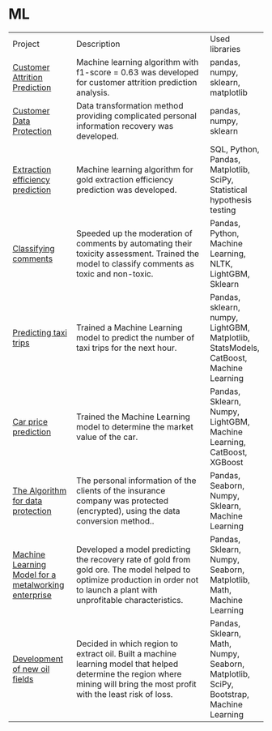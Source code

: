 # ML
<table width=100% valign=top >
  <tr>
    <td width=25%>Project</td>
    <td>Description</td>
    <td width=20%>Used libraries</td>
  </tr>
        <tr>
    <td><a href="https://github.com/Jul876876/ML/tree/main/Customer%20Attrition%20Prediction">Customer Attrition Prediction</a></td>
    <td>Machine learning algorithm with f1-score = 0.63 was developed for customer attrition prediction analysis.</td>
    <td>pandas, numpy, sklearn, matplotlib</td>
  </tr>
      <tr>
    <td><a href="https://github.com/Jul876876/ML/tree/main/Customer%20Data%20Protection">Customer Data Protection</a></td>
    <td>Data transformation method providing complicated personal information recovery was developed.</td>
    <td>pandas, numpy, sklearn</td>
  </tr>
    <tr>
    <td><a href="https://github.com/Jul876876/ML/tree/main/Extraction%20efficiency%20prediction">Extraction efficiency prediction</a></td>
    <td>Machine learning algorithm for gold extraction efficiency prediction was developed.</td>
    <td>SQL, Python, Pandas, Matplotlib, SciPy, Statistical hypothesis testing</td>
  </tr>
  <tr>
    <td><a href="https://github.com/akylson/yandex-praktikum-data-science-projects/tree/main/13-classifying-comments">Classifying comments</a></td>
    <td>Speeded up the moderation of comments by automating their toxicity assessment. Trained the model to classify comments as toxic and non-toxic.</td>
    <td>Pandas, Python, Machine Learning, NLTK, LightGBM, Sklearn</td>
  </tr>
  <tr>
    <td><a href="https://github.com/akylson/yandex-praktikum-data-science-projects/tree/main/12-predicting-taxi-trips">Predicting taxi trips</a></td>
    <td>Trained a Machine Learning model to predict the number of taxi trips for the next hour.</td>
    <td>Pandas, sklearn, numpy, LightGBM, Matplotlib, StatsModels, CatBoost, Machine Learning</td>
  </tr>
  <tr>
    <td><a href="https://github.com/akylson/yandex-praktikum-data-science-projects/tree/main/11-car-price-prediction">Car price prediction</a></td>
    <td>Trained the Machine Learning model to determine the market value of the car.</td>
    <td>Pandas, Sklearn, Numpy, LightGBM, Machine Learning, CatBoost, XGBoost</td>
  </tr>
  <tr>
    <td><a href="https://github.com/akylson/yandex-praktikum-data-science-projects/tree/main/10-the-algorithm-for-data-protection">The Algorithm for data protection</a></td>
    <td>The personal information of the clients of the insurance company was protected (encrypted), using the data conversion method..</td>
    <td>Pandas, Seaborn, Numpy, Sklearn, Machine Learning</td>
  </tr>
  <tr>
    <td><a href="https://github.com/akylson/yandex-praktikum-data-science-projects/tree/main/09-machine-learning-model-for-a-metalworking-enterprise">Machine Learning Model for a metalworking enterprise</a></td>
    <td>Developed a model predicting the recovery rate of gold from gold ore.
The model helped to optimize production in order not to launch a plant with unprofitable characteristics.</td>
    <td>Pandas, Sklearn, Numpy, Seaborn, Matplotlib, Math, Machine Learning</td>
  </tr>
  <tr>
    <td><a href="https://github.com/akylson/yandex-praktikum-data-science-projects/tree/main/08-development-of-new-oil-fields">Development of new oil fields</a></td>
    <td>Decided in which region to extract oil. Built a machine learning model that helped determine the region where mining will bring the most profit with the least risk of loss.</td>
    <td>Pandas, Sklearn, Math, Numpy, Seaborn, Matplotlib, SciPy, Bootstrap, Machine Learning</td>
  </tr>

